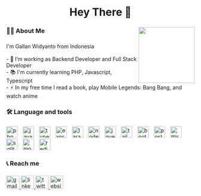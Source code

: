 <!-- ## Hi there 👋 -->

<!--
**gallanpw/gallanpw** is a ✨ _special_ ✨ repository because its `README.md` (this file) appears on your GitHub profile.

Here are some ideas to get you started:

- 🔭 I’m currently working on ...
- 🌱 I’m currently learning ...
- 👯 I’m looking to collaborate on ...
- 🤔 I’m looking for help with ...
- 💬 Ask me about ...
- 📫 How to reach me: ...
- 😄 Pronouns: ...
- ⚡ Fun fact: ...
-->

###

<h1 align="center">Hey There 👋</h1>

###

<!-- <img align="right" height="150" src="https://i.imgflip.com/65efzo.gif"  /> -->

<!-- <img align="right" height="270" src="https://media3.giphy.com/media/v1.Y2lkPTc5MGI3NjExMGw4anVuazN4MGhlYTI3bW83cTJqY3czMTljMWV4MWtwemF1bWh5aiZlcD12MV9naWZzX3NlYXJjaCZjdD1n/5USTijryafZEQ/200.webp"  /> -->

<img align="right" height="150" src="https://media2.giphy.com/media/v1.Y2lkPTc5MGI3NjExb3dlcjJqZWh2OG9pZWg4aWcyMngyNTRxYTU3ZHhqdGNvZ2ppZ3U5ZCZlcD12MV9naWZzX3NlYXJjaCZjdD1n/zCtOatW0GOije/200.webp"  />

<!-- <img align="right" height="270" width="350" src="https://media0.giphy.com/media/v1.Y2lkPTc5MGI3NjExb3dlcjJqZWh2OG9pZWg4aWcyMngyNTRxYTU3ZHhqdGNvZ2ppZ3U5ZCZlcD12MV9naWZzX3NlYXJjaCZjdD1n/boFTBmyH46aQg/giphy.webp"  /> -->

###

<h3 align="left">👩‍💻 About Me</h3>

###

<p align="left">I'm Gallan Widyanto from Indonesia<br><br>- 🔭 I’m working as Backend Developer and Full Stack Developer<br>- 📚 I'm currently learning PHP, Javascript, Typescript<br>- ⚡ In my free time I read a book, play Mobile Legends: Bang Bang, and watch anime</p>

###

<h3 align="left">🛠 Language and tools</h3>

###

<div align="left">
  <img src="https://cdn.jsdelivr.net/gh/devicons/devicon/icons/php/php-original.svg" height="30" width="30" alt="php logo" />

  <img width="6" />
  <img src="https://cdn.jsdelivr.net/gh/devicons/devicon/icons/javascript/javascript-original.svg" height="30" width="30" alt="javascript logo" />

  <img width="6" />
  <img src="https://cdn.jsdelivr.net/gh/devicons/devicon/icons/typescript/typescript-original.svg" height="30" width="30" alt="typescript logo" />

  <!--
  <img width="12" />
  <img src="https://cdn.jsdelivr.net/gh/devicons/devicon/icons/python/python-original.svg" height="30" width="30" alt="python logo" />

  <img width="12" />
  <img src="https://cdn.jsdelivr.net/gh/devicons/devicon/icons/go/go-original.svg" height="40" alt="go logo" />

  <img width="12" />
  <img src="https://cdn.jsdelivr.net/gh/devicons/devicon/icons/html5/html5-original.svg" height="30" width="30" alt="html5 logo" />

  <img width="6" />
  <img src="https://cdn.jsdelivr.net/gh/devicons/devicon/icons/css3/css3-original.svg" height="30" width="30" alt="css3 logo" />
  -->

  <img width="6" />
  <img src="https://cdn.jsdelivr.net/gh/devicons/devicon/icons/express/express-original.svg" height="30" width="30" alt="express logo" />

  <!--
  <img width="12" />
  <img src="https://cdn.jsdelivr.net/gh/devicons/devicon/icons/nestjs/nestjs-original.svg" height="40" alt="nestjs logo" />

  <img width="12" />
  <img src="https://cdn.jsdelivr.net/gh/devicons/devicon/icons/flask/flask-original.svg" height="40" alt="flask logo" />

  <img width="12" />
  <img src="https://cdn.jsdelivr.net/gh/devicons/devicon/icons/fastapi/fastapi-original.svg" height="40" alt="fastapi logo" />
  -->

  <img width="6" />
  <img src="https://cdn.jsdelivr.net/gh/devicons/devicon/icons/laravel/laravel-original.svg" height="30" width="30" alt="laravel logo" />

  <!--
  <img width="6" />
  <img src="https://cdn.jsdelivr.net/gh/devicons/devicon/icons/codeigniter/codeigniter-plain.svg" height="30" width="30" alt="codeigniter logo" />

  <img width="12" />
  <img src="https://cdn.jsdelivr.net/gh/devicons/devicon/icons/django/django-plain.svg" height="40" alt="django logo" />
  -->

  <img width="6" />
  <img src="https://cdn.jsdelivr.net/gh/devicons/devicon/icons/nodejs/nodejs-original.svg" height="30" width="30" alt="nodejs logo" />

  <!--
  <img width="12" />
  <img src="https://cdn.jsdelivr.net/gh/devicons/devicon/icons/react/react-original.svg" height="40" alt="react logo" />

  <img width="6" />
  <img src="https://cdn.jsdelivr.net/gh/devicons/devicon/icons/vuejs/vuejs-original.svg" height="30" width="30" alt="vuejs logo" />

  <img width="6" />
  <img src="https://cdn.jsdelivr.net/gh/devicons/devicon/icons/svelte/svelte-original.svg" height="30" width="30" alt="svelte logo" />
  -->

  <img width="6" />
  <img src="https://cdn.jsdelivr.net/gh/devicons/devicon/icons/jquery/jquery-original.svg" height="30" width="30" alt="jquery logo" />

  <img width="6" />
  <img src="https://cdn.jsdelivr.net/gh/devicons/devicon/icons/tailwindcss/tailwindcss-original.svg" height="30" width="30" alt="tailwindcss logo" />

  <img width="6" />
  <img src="https://cdn.jsdelivr.net/gh/devicons/devicon/icons/bootstrap/bootstrap-original.svg" height="30" width="30" alt="bootstrap logo" />

  <!--
  <img width="12" />
  <img src="https://cdn.jsdelivr.net/gh/devicons/devicon/icons/graphql/graphql-plain.svg" height="40" alt="graphql logo" />
  -->

  <img width="6" />
  <img src="https://cdn.jsdelivr.net/gh/devicons/devicon/icons/postgresql/postgresql-original.svg" height="30" width="30" alt="postgresql logo" />

  <img width="6" />
  <img src="https://cdn.jsdelivr.net/gh/devicons/devicon/icons/mysql/mysql-original.svg" height="30" width="30" alt="mysql logo" />

  <img width="6" />
  <img src="https://cdn.jsdelivr.net/gh/devicons/devicon/icons/sqlite/sqlite-original.svg" height="30" width="30" alt="sqlite logo" />

  <img width="6" />
  <img src="https://cdn.jsdelivr.net/gh/devicons/devicon/icons/mongodb/mongodb-original.svg" height="30" width="30" alt="mongodb logo" />

  <img width="6" />
  <img src="https://cdn.jsdelivr.net/gh/devicons/devicon/icons/redis/redis-original.svg" height="30" width="30" alt="redis logo" />
</div>

<!-- <br /> -->

<!-- [![My Skills](https://skillicons.dev/icons?i=php,javascript,typescript,python,go,html,css,express,nest,flask,fastapi,laravel,codeigniter,django,nodejs,react,vue,svelte,jquery,tailwind,bootstrap,graphql,postgresql,mysql,sqlite,mongodb,redis)](https://skillicons.dev) -->

###

<h3 align="left">📞 Reach me</h3>

###

<div align="left">
    <a href="mailto:gallan.widyanto@gmail.com" target="_blank" rel="noopener noreferrer">
        <img src="https://img.shields.io/static/v1?message=Gmail&logo=gmail&label=&color=D14836&logoColor=white&labelColor=&style=for-the-badge" height="35" alt="gmail logo" />
    </a>
    <a href="https://www.linkedin.com/in/gallanpw/" target="_blank" rel="noopener noreferrer">
        <img src="https://img.shields.io/static/v1?message=LinkedIn&logo=linkedin&label=&color=0077B5&logoColor=white&labelColor=&style=for-the-badge" height="35" alt="linkedin logo" />
    </a>
    <a href="https://x.com/gallanpw" target="_blank" rel="noopener noreferrer">
        <img src="https://img.shields.io/static/v1?message=Twitter&logo=twitter&label=&color=1DA1F2&logoColor=white&labelColor=&style=for-the-badge" height="35" alt="twitter logo" />
    </a>
    <a href="https://gallan.dev" target="_blank" rel="noopener noreferrer">
        <img src="https://img.shields.io/static/v1?message=Website&logo=About.me&label=&color=000000&logoColor=white&labelColor=&style=for-the-badge" height="35" alt="website logo" />
    </a>
</div>

###